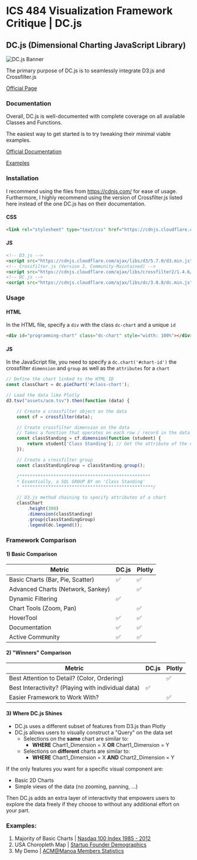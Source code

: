 # ICS 484 Visualization Framework Critique | DC.js

## DC.js (Dimensional Charting JavaScript Library)

![DC.js Banner](https://dc-js.github.io/dc.js/dc.logo.png)

The primary purpose of DC.js is to seamlessly integrate D3.js and Crossfilter.js

[Official Page](https://dc-js.github.io/dc.js/)

### Documentation 

Overall, DC.js is well-documented with complete coverage on all available Classes and Functions.

The easiest way to get started is to try tweaking their minimal viable examples.

[Official Documentation](http://dc-js.github.io/dc.js/docs/html/)

[Examples](http://dc-js.github.io/dc.js/examples/)

### Installation

I recommend using the files from https://cdnjs.com/ for ease of usage. Furthermore, I highly recommend using the version of Crossfilter.js listed here instead of the one DC.js has on their documentation.

#### CSS
```html
<link rel="stylesheet" type="text/css" href="https://cdnjs.cloudflare.com/ajax/libs/dc/3.0.8/dc.min.css" />
```

#### JS
```html
<!-- D3.js -->
<script src="https://cdnjs.cloudflare.com/ajax/libs/d3/5.7.0/d3.min.js"></script>
<!-- Crossfilter.js (Version 2, Community-Maintained) -->
<script src="https://cdnjs.cloudflare.com/ajax/libs/crossfilter2/1.4.6/crossfilter.min.js"></script>
<!-- DC.js -->
<script src="https://cdnjs.cloudflare.com/ajax/libs/dc/3.0.8/dc.min.js"></script>

```

### Usage


#### HTML 
In the HTML file, specify a `div` with the class `dc-chart` and a unique `id` 
```html
<div id="programming-chart" class="dc-chart" style="width: 100%"></div>
```

#### JS
In the JavaScript file, you need to specify a `dc.chart('#chart-id')` the crossfilter `dimension` and `group` as well as the `attributes` for a `chart`
```javascript
// Define the chart linked to the HTML ID
const classChart = dc.pieChart('#class-chart');

// Load the data like Plotly
d3.tsv("assets/acm.tsv").then(function (data) {

    // Create a crossfilter object on the data
    const cf = crossfilter(data);

    // Create crossfilter dimension on the data
    // Takes a function that operates on each row / record in the data
    const classStanding = cf.dimension(function (student) {
        return student['Class Standing']; // Get the attribute of the data
    });

    // Create a crossfilter group
    const classStandingGroup = classStanding.group();

    /**************************************************
    * Essentially, a SQL GROUP BY on 'Class Standing'
    * **************************************************/

    // D3.js method chaining to specify attributes of a chart
    classChart
        .height(300)
        .dimension(classStanding)
        .group(classStandingGroup)
        .legend(dc.legend());
```

### Framework Comparison

#### 1) Basic Comparison
Metric | DC.js | Plotly 
------------ | ------------- | ------------- 
Basic Charts (Bar, Pie, Scatter) | :white_check_mark: | :white_check_mark: 
Advanced Charts (Network, Sankey) |  | :white_check_mark: 
Dynamic Filtering | :white_check_mark: | 
Chart Tools (Zoom, Pan) | | :white_check_mark: 
HoverTool | :white_check_mark: | :white_check_mark:
Documentation | :white_check_mark: | :white_check_mark:
Active Community | :white_check_mark: | :white_check_mark:

#### 2) "Winners" Comparison
Metric | DC.js | Plotly 
------------ | ------------- | ------------- 
Best Attention to Detail? (Color, Ordering) | | :white_check_mark: 
Best Interactivity? (Playing with individual data) | :white_check_mark: | 
Easier Framework to Work With? | | :white_check_mark:

#### 3) Where DC.js Shines

- DC.js uses a different subset of features from D3.js than Plotly 
- DC.js allows users to visually construct a "Query" on the data set
    - Selections on the **same** chart are similar to:
        - **WHERE** Chart1_Dimension = X **OR** Chart1_Dimension = Y
    - Selections on **different** charts are similar to:
        - **WHERE** Chart1_Dimension = X **AND** Chart2_Dimension = Y

If the only features you want for a specific visual component are:
- Basic 2D Charts
- Simple views of the data (no zooming, panning, ...)

Then DC.js adds an extra layer of interactivity that empowers users to explore the data freely if they choose to without any additional effort on your part.


### Examples:

1. Majority of Basic Charts | [Nasdaq 100 Index 1985 - 2012](https://dc-js.github.io/dc.js/)
2. USA Choropleth Map  | [Startup Founder Demographics](http://dataviz.pitchbook.com/founders/)
3. My Demo | [ACM@Manoa Members Statistics](https://seanytak.github.io/dcjs-presentation/)






